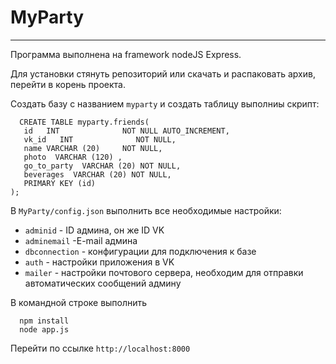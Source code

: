 # MyParty
----------

Программа выполнена на framework nodeJS Express.

Для установки стянуть репозиторий или скачать и распаковать архив, перейти в корень проекта.

Создать базу с названием `myparty` и создать таблицу выполниы скрипт:
```
  CREATE TABLE myparty.friends(
   id   INT              NOT NULL AUTO_INCREMENT,
   vk_id   INT              NOT NULL,
   name VARCHAR (20)     NOT NULL,
   photo  VARCHAR (120) ,
   go_to_party  VARCHAR (20) NOT NULL,
   beverages  VARCHAR (20) NOT NULL, 
   PRIMARY KEY (id)
);
```

В `MyParty/config.json` выполнить все необходимые настройки:
- `adminid` - ID админа, он же ID VK
- `adminemail` -E-mail админа
- `dbconnection` - конфигурации для подключения к базе
- `auth` - настройки приложения в VK
- `mailer` - настройки почтового сервера, необходим для отправки автоматических сообщений админу

В командной строке выполнить
```
  npm install
  node app.js
```
Перейти по ссылке `http://localhost:8000`
